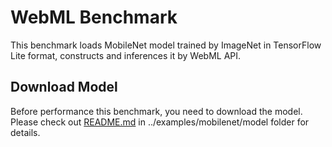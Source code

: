 WebML Benchmark
======
This benchmark loads MobileNet model trained by ImageNet in TensorFlow Lite format, constructs and inferences it by WebML API.

Download Model
-----------
Before performance this benchmark, you need to download the model. Please check out [README.md](../examples/mobilenet/model/README.md) in ../examples/mobilenet/model folder for details.
